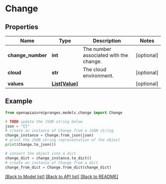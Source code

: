 # Change


## Properties

Name | Type | Description | Notes
------------ | ------------- | ------------- | -------------
**change_number** | **int** | The number associated with the change. | [optional] 
**cloud** | **str** | The cloud environment. | [optional] 
**values** | [**List[Value]**](Value.md) |  | [optional] 

## Example

```python
from openapiazureipranges.models.change import Change

# TODO update the JSON string below
json = "{}"
# create an instance of Change from a JSON string
change_instance = Change.from_json(json)
# print the JSON string representation of the object
print(Change.to_json())

# convert the object into a dict
change_dict = change_instance.to_dict()
# create an instance of Change from a dict
change_from_dict = Change.from_dict(change_dict)
```
[[Back to Model list]](../README.md#documentation-for-models) [[Back to API list]](../README.md#documentation-for-api-endpoints) [[Back to README]](../README.md)


